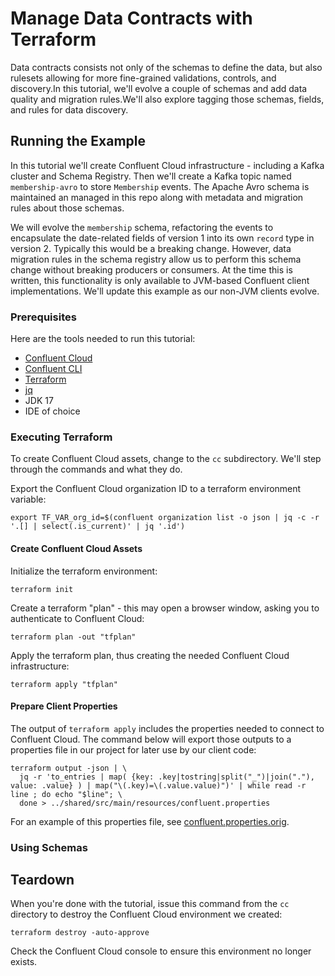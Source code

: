 <!-- title: How to manage data contracts with terraform -->
<!-- description: In this tutorial we explore using terraform to manage data contracts for event streams. -->

# Manage Data Contracts with Terraform

Data contracts consists not only of the schemas to define the data, but also rulesets allowing for more fine-grained validations,
controls, and discovery.In this tutorial, we'll evolve a couple of schemas and add data quality and migration rules.We'll also
explore tagging those schemas, fields, and rules for data discovery.

## Running the Example

In this tutorial we'll create Confluent Cloud infrastructure - including a Kafka cluster and Schema Registry. Then we'll create
a Kafka topic named `membership-avro` to store `Membership` events. The Apache Avro schema is maintained an managed in this repo
along with metadata and migration rules about those schemas. 

We will evolve the `membership` schema, refactoring the events to encapsulate the date-related fields of version 1 into its
own `record` type in version 2. Typically this would be a breaking change. However, data migration rules in the schema registry
allow us to perform this schema change without breaking producers or consumers. At the time this is written, this functionality
is only available to JVM-based Confluent client implementations. We'll update this example as our non-JVM clients evolve.

### Prerequisites

Here are the tools needed to run this tutorial:
* [Confluent Cloud](http://confluent.cloud)
* [Confluent CLI](https://docs.confluent.io/confluent-cli/current/install.html)
* [Terraform](https://developer.hashicorp.com/terraform/install?product_intent=terraform)
* [jq](https://jqlang.github.io/jq/)
* JDK 17
* IDE of choice

### Executing Terraform

To create Confluent Cloud assets, change to the `cc` subdirectory. We'll step through the commands and what they do.

Export the Confluent Cloud organization ID to a terraform environment variable:

```shell
export TF_VAR_org_id=$(confluent organization list -o json | jq -c -r '.[] | select(.is_current)' | jq '.id')
```

#### Create Confluent Cloud Assets
Initialize the terraform environment:

```shell
terraform init
```

Create a terraform "plan" - this may open a browser window, asking you to authenticate to Confluent Cloud:

```shell
terraform plan -out "tfplan"
```

Apply the terraform plan, thus creating the needed Confluent Cloud infrastructure:

```shell
terraform apply "tfplan"
```

#### Prepare Client Properties

The output of `terraform apply` includes the properties needed to connect to Confluent Cloud. The command below will export
those outputs to a properties file in our project for later use by our client code:

```shell
terraform output -json | \
  jq -r 'to_entries | map( {key: .key|tostring|split("_")|join("."), value: .value} ) | map("\(.key)=\(.value.value)")' | while read -r line ; do echo "$line"; \
  done > ../shared/src/main/resources/confluent.properties
```

For an example of this properties file, see [confluent.properties.orig](shared/src/main/resources/confluent.properties.orig).

### Using Schemas


## Teardown

When you're done with the tutorial, issue this command from the `cc` directory to destroy the Confluent Cloud environment
we created:

```shell
terraform destroy -auto-approve
```

Check the Confluent Cloud console to ensure this environment no longer exists.


